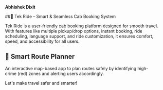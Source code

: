 




**Abhishek Dixit**

##🚖 Tek Ride – Smart & Seamless Cab Booking System

Tek Ride is a user-friendly cab booking platform designed for smooth travel. With features like multiple pickup/drop options, instant booking, ride scheduling, language support, and ride customization, it ensures comfort, speed, and accessibility for all users.

## 🧭 Smart Route Planner

An interactive map-based app to plan routes safely by identifying high-crime (red) zones and alerting users accordingly.

Let's make travel safer and smarter!
